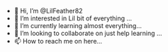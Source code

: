 - 👋 Hi, I’m @LilFeather82
- 👀 I’m interested in Lil bit of everything ...
- 🌱 I’m currently learning almost everything...
- 💞️ I’m looking to collaborate on just help learning ...
- 📫 How to reach me on here...

<!---
LilFeather82/LilFeather82 is a ✨ special ✨ repository because its `README.md` (this file) appears on your GitHub profile.
You can click the Preview link to take a look at your changes.
--->

